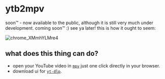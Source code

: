 # ytb2mpv

soon™ - now available to the public, although it is still very much under development. coming soon™ :) see ya later! this is how it ought to seem:

![chrome_XMmhYLMre4](https://github.com/user-attachments/assets/5e8f5baa-78d3-401e-9355-6f97877e2910)

## what does this thing can do?

- open your YouTube video in [`mpv`](https://github.com/mpv-player/mpv) just one click directly in your browser.
- download ui for [`yt-dlp`](https://github.com/yt-dlp/yt-dlp).
